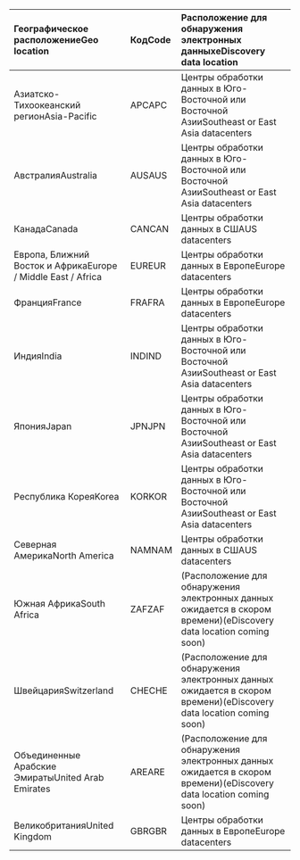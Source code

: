 
|  <span data-ttu-id="7aeab-101">Географическое расположение</span><span class="sxs-lookup"><span data-stu-id="7aeab-101">Geo location</span></span>               |  <span data-ttu-id="7aeab-102">Код</span><span class="sxs-lookup"><span data-stu-id="7aeab-102">Code</span></span>  |  <span data-ttu-id="7aeab-103">Расположение для обнаружения электронных данных</span><span class="sxs-lookup"><span data-stu-id="7aeab-103">eDiscovery data location</span></span>        |
|:----------------------------|:-------|:---------------------------------|
|<span data-ttu-id="7aeab-104">Азиатско-Тихоокеанский регион</span><span class="sxs-lookup"><span data-stu-id="7aeab-104">Asia-Pacific</span></span>                 |<span data-ttu-id="7aeab-105">APC</span><span class="sxs-lookup"><span data-stu-id="7aeab-105">APC</span></span>     |<span data-ttu-id="7aeab-106">Центры обработки данных в Юго-Восточной или Восточной Азии</span><span class="sxs-lookup"><span data-stu-id="7aeab-106">Southeast or East Asia datacenters</span></span>|
|<span data-ttu-id="7aeab-107">Австралия</span><span class="sxs-lookup"><span data-stu-id="7aeab-107">Australia</span></span>                    |<span data-ttu-id="7aeab-108">AUS</span><span class="sxs-lookup"><span data-stu-id="7aeab-108">AUS</span></span>     |<span data-ttu-id="7aeab-109">Центры обработки данных в Юго-Восточной или Восточной Азии</span><span class="sxs-lookup"><span data-stu-id="7aeab-109">Southeast or East Asia datacenters</span></span>|
|<span data-ttu-id="7aeab-110">Канада</span><span class="sxs-lookup"><span data-stu-id="7aeab-110">Canada</span></span>                       |<span data-ttu-id="7aeab-111">CAN</span><span class="sxs-lookup"><span data-stu-id="7aeab-111">CAN</span></span>     |<span data-ttu-id="7aeab-112">Центры обработки данных в США</span><span class="sxs-lookup"><span data-stu-id="7aeab-112">US datacenters</span></span>                    |
|<span data-ttu-id="7aeab-113">Европа, Ближний Восток и Африка</span><span class="sxs-lookup"><span data-stu-id="7aeab-113">Europe / Middle East / Africa</span></span>|<span data-ttu-id="7aeab-114">EUR</span><span class="sxs-lookup"><span data-stu-id="7aeab-114">EUR</span></span>     |<span data-ttu-id="7aeab-115">Центры обработки данных в Европе</span><span class="sxs-lookup"><span data-stu-id="7aeab-115">Europe datacenters</span></span>                |
|<span data-ttu-id="7aeab-116">Франция</span><span class="sxs-lookup"><span data-stu-id="7aeab-116">France</span></span>                       |<span data-ttu-id="7aeab-117">FRA</span><span class="sxs-lookup"><span data-stu-id="7aeab-117">FRA</span></span>     |<span data-ttu-id="7aeab-118">Центры обработки данных в Европе</span><span class="sxs-lookup"><span data-stu-id="7aeab-118">Europe datacenters</span></span>                |
|<span data-ttu-id="7aeab-119">Индия</span><span class="sxs-lookup"><span data-stu-id="7aeab-119">India</span></span>                        |<span data-ttu-id="7aeab-120">IND</span><span class="sxs-lookup"><span data-stu-id="7aeab-120">IND</span></span>     |<span data-ttu-id="7aeab-121">Центры обработки данных в Юго-Восточной или Восточной Азии</span><span class="sxs-lookup"><span data-stu-id="7aeab-121">Southeast or East Asia datacenters</span></span>|
|<span data-ttu-id="7aeab-122">Япония</span><span class="sxs-lookup"><span data-stu-id="7aeab-122">Japan</span></span>                        |<span data-ttu-id="7aeab-123">JPN</span><span class="sxs-lookup"><span data-stu-id="7aeab-123">JPN</span></span>     |<span data-ttu-id="7aeab-124">Центры обработки данных в Юго-Восточной или Восточной Азии</span><span class="sxs-lookup"><span data-stu-id="7aeab-124">Southeast or East Asia datacenters</span></span>|
|<span data-ttu-id="7aeab-125">Республика Корея</span><span class="sxs-lookup"><span data-stu-id="7aeab-125">Korea</span></span>                        |<span data-ttu-id="7aeab-126">KOR</span><span class="sxs-lookup"><span data-stu-id="7aeab-126">KOR</span></span>     |<span data-ttu-id="7aeab-127">Центры обработки данных в Юго-Восточной или Восточной Азии</span><span class="sxs-lookup"><span data-stu-id="7aeab-127">Southeast or East Asia datacenters</span></span>|
|<span data-ttu-id="7aeab-128">Северная Америка</span><span class="sxs-lookup"><span data-stu-id="7aeab-128">North America</span></span>                |<span data-ttu-id="7aeab-129">NAM</span><span class="sxs-lookup"><span data-stu-id="7aeab-129">NAM</span></span>     |<span data-ttu-id="7aeab-130">Центры обработки данных в США</span><span class="sxs-lookup"><span data-stu-id="7aeab-130">US datacenters</span></span>                    |
|<span data-ttu-id="7aeab-131">Южная Африка</span><span class="sxs-lookup"><span data-stu-id="7aeab-131">South Africa</span></span>                 |<span data-ttu-id="7aeab-132">ZAF</span><span class="sxs-lookup"><span data-stu-id="7aeab-132">ZAF</span></span>     |<span data-ttu-id="7aeab-133">(Расположение для обнаружения электронных данных ожидается в скором времени)</span><span class="sxs-lookup"><span data-stu-id="7aeab-133">(eDiscovery data location coming soon)</span></span>|
|<span data-ttu-id="7aeab-134">Швейцария</span><span class="sxs-lookup"><span data-stu-id="7aeab-134">Switzerland</span></span>                  |<span data-ttu-id="7aeab-135">CHE</span><span class="sxs-lookup"><span data-stu-id="7aeab-135">CHE</span></span>     |<span data-ttu-id="7aeab-136">(Расположение для обнаружения электронных данных ожидается в скором времени)</span><span class="sxs-lookup"><span data-stu-id="7aeab-136">(eDiscovery data location coming soon)</span></span>|
|<span data-ttu-id="7aeab-137">Объединенные Арабские Эмираты</span><span class="sxs-lookup"><span data-stu-id="7aeab-137">United Arab Emirates</span></span>         |<span data-ttu-id="7aeab-138">ARE</span><span class="sxs-lookup"><span data-stu-id="7aeab-138">ARE</span></span>     |<span data-ttu-id="7aeab-139">(Расположение для обнаружения электронных данных ожидается в скором времени)</span><span class="sxs-lookup"><span data-stu-id="7aeab-139">(eDiscovery data location coming soon)</span></span>|
|<span data-ttu-id="7aeab-140">Великобритания</span><span class="sxs-lookup"><span data-stu-id="7aeab-140">United Kingdom</span></span>               |<span data-ttu-id="7aeab-141">GBR</span><span class="sxs-lookup"><span data-stu-id="7aeab-141">GBR</span></span>     |<span data-ttu-id="7aeab-142">Центры обработки данных в Европе</span><span class="sxs-lookup"><span data-stu-id="7aeab-142">Europe datacenters</span></span>                |
